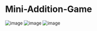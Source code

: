 # Mini-Addition-Game
![image](https://user-images.githubusercontent.com/33202163/111927906-33f6cc00-8ac3-11eb-9727-b7af933b699c.png)
![image](https://user-images.githubusercontent.com/33202163/111927933-47099c00-8ac3-11eb-93d2-3815939544c0.png)
![image](https://user-images.githubusercontent.com/33202163/111927947-52f55e00-8ac3-11eb-89f7-6d030657a5ce.png)




